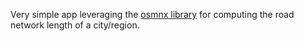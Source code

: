 Very simple app leveraging the [osmnx library](https://osmnx.readthedocs.io/en/stable/) for computing the road network length of a city/region.